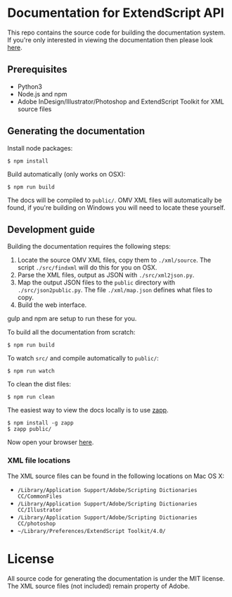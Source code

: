 # Documentation for ExtendScript API #

This repo contains the source code for building the documentation system. If you're only interested in viewing the documentation then please look [here](http://yearbook.github.com).

## Prerequisites ##

  - Python3
  - Node.js and npm
  - Adobe InDesign/Illustrator/Photoshop and ExtendScript Toolkit for XML source files

## Generating the documentation ##

Install node packages:

    $ npm install

Build automatically (only works on OSX):

    $ npm run build

The docs will be compiled to `public/`. OMV XML files will automatically be found, if you're building on Windows you will need to locate these yourself.

## Development guide ##

Building the documentation requires the following steps:

  1. Locate the source OMV XML files, copy them to `./xml/source`. The script `./src/findxml` will do this for you on OSX.
  2. Parse the XML files, output as JSON with `./src/xml2json.py`.
  3. Map the output JSON files to the `public` directory with `./src/json2public.py`. The file `./xml/map.json` defines what files to copy.
  4. Build the web interface.

gulp and npm are setup to run these for you.

To build all the documentation from scratch:

    $ npm run build
    
To watch `src/` and compile automatically to `public/`:

    $ npm run watch

To clean the dist files:

    $ npm run clean

The easiest way to view the docs locally is to use [zapp](https://www.github.com/wridgers/zapp).

    $ npm install -g zapp
    $ zapp public/

Now open your browser [here](http://localhost:8080).

### XML file locations ###

The XML source files can be found in the following locations on Mac OS X:

  - `/Library/Application Support/Adobe/Scripting Dictionaries CC/CommonFiles`
  - `/Library/Application Support/Adobe/Scripting Dictionaries CC/Illustrator`
  - `/Library/Application Support/Adobe/Scripting Dictionaries CC/photoshop`
  - `~/Library/Preferences/ExtendScript Toolkit/4.0/`
  
# License #

All source code for generating the documentation is under the MIT license. The XML source files (not included) remain property of Adobe.
